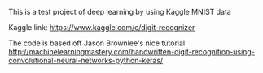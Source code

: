 This is a test project of deep learning by using Kaggle MNIST data

Kaggle link: https://www.kaggle.com/c/digit-recognizer

The code is based off Jason Brownlee's nice tutorial http://machinelearningmastery.com/handwritten-digit-recognition-using-convolutional-neural-networks-python-keras/
